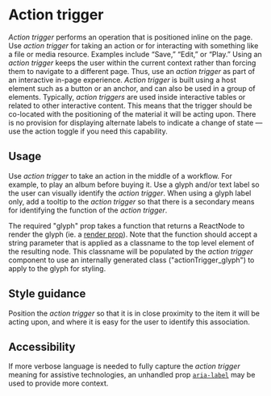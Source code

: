# Action trigger

*Action trigger* performs an operation that is positioned inline on the page. Use *action trigger* for taking an action or for interacting with something like a file or media resource. Examples include “Save,” “Edit,” or “Play.” Using an *action trigger* keeps the user within the current context rather than forcing them to navigate to a different page. Thus, use an *action trigger* as part of an interactive in-page experience.  *Action trigger* is built using a host element such as a button or an anchor, and can also be used in a group of elements. Typically, *action triggers* are used inside interactive tables or related to other interactive content. This means that the trigger should be co-located with the positioning of the material it will be acting upon. There is no provision for displaying alternate labels to indicate a change of state — use the action toggle if you need this capability.

## Usage

Use *action trigger* to take an action in the middle of a workflow. For example, to play an album before buying it. Use a glyph and/or text label so the user can visually identify the *action trigger*. When using a glyph label only, add a tooltip to the *action trigger* so that there is a secondary means for identifying the function of the *action trigger*.

The required "glyph" prop takes a function that returns a ReactNode to render the glyph (ie. a [render prop](https://reactjs.org/docs/render-props.html)).  Note that the function should accept a string parameter that is applied as a classname to the top level element of the resulting node.  This classname  will be populated by the *action trigger* component to use an internally generated class ("actionTrigger_glyph") to apply to the glyph for styling.

## Style guidance

Position the *action trigger* so that it is in close proximity to the item it will be acting upon, and where it is easy for the user to identify this association.

## Accessibility

If more verbose language is needed to fully capture the *action trigger* meaning for assistive technologies, an unhandled prop [`aria-label`](https://developer.mozilla.org/en-US/docs/Web/Accessibility/ARIA/ARIA_Techniques/Using_the_aria-label_attribute) may be used to provide more context.